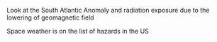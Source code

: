 Look at the South Atlantic Anomaly and radiation exposure due to the lowering of geomagnetic field

Space weather is on the list of hazards in the US

